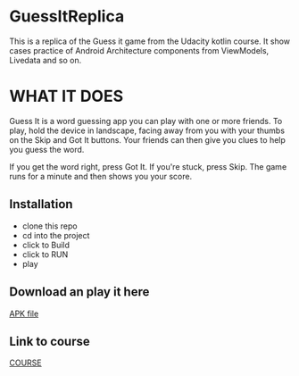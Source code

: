 # GuessItReplica
This is a replica of the Guess it game from the Udacity kotlin course. It show cases practice of Android Architecture components from ViewModels, Livedata and so on.

# WHAT IT DOES
Guess It is a word guessing app you can play with one or more friends. To play, hold the device in landscape, facing away from you with your thumbs on the Skip and Got It buttons. Your friends can then give you clues to help you guess the word.

If you get the word right, press Got It. If you're stuck, press Skip. The game runs for a minute and then shows you your score.

## Installation
- clone this repo
- cd into the project
- click to Build
- click to RUN
- play

## Download an play it here
[APK file](https://drive.google.com/open?id=1CqXo14686kB7WUME4qdxShMAEvf7GUtE)

## Link to course
[COURSE](https://classroom.udacity.com/courses/ud9012/lessons/da3967cc-ba85-4045-bb46-dea1c770fb8b/concepts/b3af9969-f665-4ae0-bf97-789a08d5fa5c)